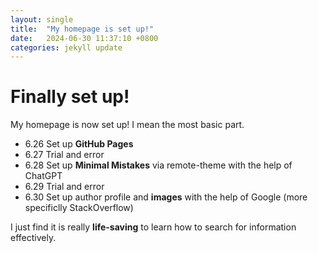 ```yaml
---
layout: single
title:  "My homepage is set up!"
date:   2024-06-30 11:37:10 +0800
categories: jekyll update
---
```

# Finally set up!
My homepage is now set up! I mean the most basic part.

- 6.26 Set up **GitHub Pages**
- 6.27 Trial and error
- 6.28 Set up **Minimal Mistakes** via remote-theme with the help of ChatGPT
- 6.29 Trial and error
- 6.30 Set up author profile and **images** with the help of Google (more specificlly StackOverflow)

I just find it is really **life-saving** to learn how to search for information effectively.
